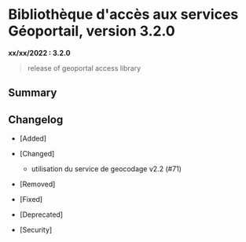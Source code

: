 # Bibliothèque d'accès aux services Géoportail, version 3.2.0

**xx/xx/2022 : 3.2.0**

> release of geoportal access library

## Summary

## Changelog

* [Added]

* [Changed]

    - utilisation du service de geocodage v2.2 (#71)

* [Removed]

* [Fixed]

* [Deprecated]

* [Security]
